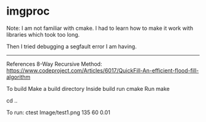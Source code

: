 # imgproc

Note:
I am not familiar with cmake. I had to learn how to make it work with libraries
which took too long.

Then I tried debugging a segfault error I am having.

------------------------------------

References
8-Way Recursive Method:
https://www.codeproject.com/Articles/6017/QuickFill-An-efficient-flood-fill-algorithm

To build
Make a build directory
Inside build run cmake
Run make

cd ..

To run:
ctest Image/test1.png 135 60 0.01
